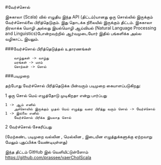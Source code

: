 
#வேர்ச்சொல் 

இசுகாலா (Scala) வில் எழுதிய இந்த API (திட்டம்)யானது ஒரு சொல்லில் இருக்கும் வேர்ச்சொல்லை பிரித்தெடுகும்.   இது தொடக்க நிலையில் இருக்கும் திட்டம். இசுகாலா நிரலாக்க மொழி அல்லது இயல்மொழி ஆய்வியல் (Natural Language Processing and Linguistics)போன்றவற்றில் ஆர்வமுடையோர் இதில் பங்களிக்க அல்ல  வழிகாட்ட இயலும். 

###வேர்ச்சொல் பிரித்தெடுத்தல் உதாரணங்கள் 

	   	வாழ்துகள் -> வாழ்து 
		மரங்கள் -> மரம் 
		சொற்கள் -> சொல் 

###படிமுறை

தற்போது வேர்ச்சொல் பிரித்தெடுக்க பின்வரும் படிமுறை கையாளப்படுகிறது: 

1 ஒரு சொல் மெய் எழுத்தோடு முடிகிறதா என்று பார்ப்பது 
	
	1 -> ஆம் எனில் 
		அச்சொலில் இருக்கும் முதல் மெய் எழுத்து வரை பிரித்து வரும் சொல் -> வேர்ச்சொல்
	1 -> இல்லை எனில் 
		வேர்ச்சொல் பிரிக்க இயலாத சொல்

2 வேர்ச்சொல் சேகரிப்பது 

 (மேற்கண்ட படிமுறை  வல்லின , மெல்லின , இடையின எழுத்துக்களுக்கு ஏற்றவாறு 
மேலும் புதுப்பிக்க வேண்டியுள்ளது)

இந்த திட்டம் GitHub இல் வெளியிட்டுள்ளோம் 
https://github.com/prassee/vaerCholScala


